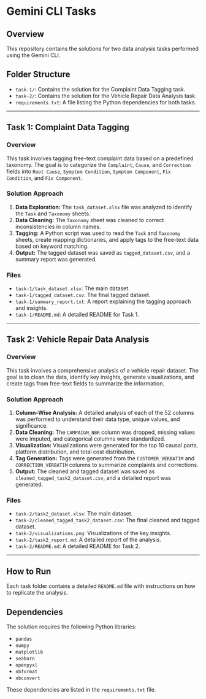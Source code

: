 # Gemini CLI Tasks

## Overview

This repository contains the solutions for two data analysis tasks performed using the Gemini CLI.

## Folder Structure

*   `task-1/`: Contains the solution for the Complaint Data Tagging task.
*   `task-2/`: Contains the solution for the Vehicle Repair Data Analysis task.
*   `requirements.txt`: A file listing the Python dependencies for both tasks.

---

## Task 1: Complaint Data Tagging

### Overview

This task involves tagging free-text complaint data based on a predefined taxonomy. The goal is to categorize the `Complaint`, `Cause`, and `Correction` fields into `Root Cause`, `Symptom Condition`, `Symptom Component`, `Fix Condition`, and `Fix Component`.

### Solution Approach

1.  **Data Exploration:** The `task_dataset.xlsx` file was analyzed to identify the `Task` and `Taxonomy` sheets.
2.  **Data Cleaning:** The `Taxonomy` sheet was cleaned to correct inconsistencies in column names.
3.  **Tagging:** A Python script was used to read the `Task` and `Taxonomy` sheets, create mapping dictionaries, and apply tags to the free-text data based on keyword matching.
4.  **Output:** The tagged dataset was saved as `tagged_dataset.csv`, and a summary report was generated.

### Files

*   `task-1/task_dataset.xlsx`: The main dataset.
*   `task-1/tagged_dataset.csv`: The final tagged dataset.
*   `task-1/summary_report.txt`: A report explaining the tagging approach and insights.
*   `task-1/README.md`: A detailed README for Task 1.

---

## Task 2: Vehicle Repair Data Analysis

### Overview

This task involves a comprehensive analysis of a vehicle repair dataset. The goal is to clean the data, identify key insights, generate visualizations, and create tags from free-text fields to summarize the information.

### Solution Approach

1.  **Column-Wise Analysis:** A detailed analysis of each of the 52 columns was performed to understand their data type, unique values, and significance.
2.  **Data Cleaning:** The `CAMPAIGN_NBR` column was dropped, missing values were imputed, and categorical columns were standardized.
3.  **Visualization:** Visualizations were generated for the top 10 causal parts, platform distribution, and total cost distribution.
4.  **Tag Generation:** Tags were generated from the `CUSTOMER_VERBATIM` and `CORRECTION_VERBATIM` columns to summarize complaints and corrections.
5.  **Output:** The cleaned and tagged dataset was saved as `cleaned_tagged_task2_dataset.csv`, and a detailed report was generated.

### Files

*   `task-2/task2_dataset.xlsx`: The main dataset.
*   `task-2/cleaned_tagged_task2_dataset.csv`: The final cleaned and tagged dataset.
*   `task-2/visualizations.png`: Visualizations of the key insights.
*   `task-2/task2_report.md`: A detailed report of the analysis.
*   `task-2/README.md`: A detailed README for Task 2.

---

## How to Run

Each task folder contains a detailed `README.md` file with instructions on how to replicate the analysis.

## Dependencies

The solution requires the following Python libraries:

*   `pandas`
*   `numpy`
*   `matplotlib`
*   `seaborn`
*   `openpyxl`
*   `nbformat`
*   `nbconvert`

These dependencies are listed in the `requirements.txt` file.
